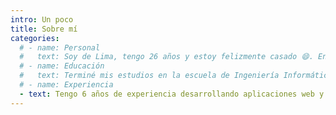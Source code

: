 ```yaml
---
intro: Un poco
title: Sobre mí
categories:
  # - name: Personal
  #   text: Soy de Lima, tengo 26 años y estoy felizmente casado 😄. En mi tiempo libre ayudo a personas a que puedan aprender y poner en práctica los consejos de la Biblia. También me gusta jugar videojuegos 🎮 como la mayoría e ir a conciertos de Rock 🎸
  # - name: Educación
  #   text: Terminé mis estudios en la escuela de Ingeniería Informática de la Universidad Ricardo Palma. Actualmente estoy en constante aprendizaje tomando cursos en línea de plataformas como Laracasts (Inglés), Udemy (Inglés), Platzi (Español) y algunos canales de Youtube. Aunque creo que no hay mejor manera de aprender algo cuando lo pones en práctica por ello trato de incluir los nuevos conocimientos en algún proyecto personal o profesional.
  # - name: Experiencia
  - text: Tengo 6 años de experiencia desarrollando aplicaciones web y móvil para instituciones privadas y públicas (laborando actualmente). En mi línea de carrera estoy profundizando mis conocimientos en Laravel de lado del Backend y Vue usando Nuxt del lado del frontend. Me gusta leer información sobre UX Design y probar nuevas tecnologías como Flutter.
---
```

